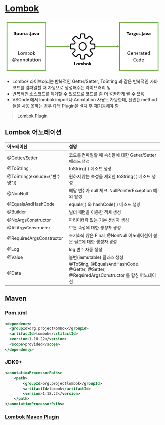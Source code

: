 # [Lombok](https://projectlombok.org/)  

![lombok.png](./img/lombok.png)  

- Lombok 라이브러리는 반복적인 Getter/Setter, ToString 과 같은 반복적인 자바 코드를 컴파일할 때 자동으로 생성해주는 라이브러리 임
- 반복적인 소스코드를 제거할 수 있으므로 코드를 좀 더 깔끔하게 짤 수 있음
- VSCode 에서 lombok import나 Annotation 사용도 가능한데, 선언한 method들을 사용 못하는 경우 아래 Plugin을 설치 후 재기동해야 함

> [Lombok Plugin](https://marketplace.visualstudio.com/items?itemName=GabrielBB.vscode-lombok)  

## Lombok 어노테이션
| 어노테이션 | 설명 |
|:---|:---|
| @Getter/Setter | 코드를 컴파일할 때 속성들에 대한 Getter/Setter 메소드 생성 | 
| @ToString | toString( ) 메소드 생성 |  
| @ToString(exelude={"변수명"}) | 원하지 않는 속성을 제외한 toString( ) 메소드 생성 |  
| @NonNull | 해당 변수가 null 체크. NullPointerException 예외 발생 |  
| @EqualsAndHashCode | equals( ) 와 hashCode( ) 메소드 생성 |  
| @Builder | 빌더 패턴을 이용한 객체 생성 |  
| @NoArgsConstructor | 파리미터락 없는 기본 생성자 생성 |  
| @AllArgsConstructor | 모든 속성에 대한 생성자 생성 |  
| @RequiredArgsConstructor | 초기화되 않은 Final, @NonNull 어노테이션이 붙은 필드에 대한 생성자 생성 |  
| @Log | log 변수 자동 생성 |  
| @Value | 불변(immutable) 클래스 생성 |  
| @Data | @ToSting, @EqualsAndHashCode, @Getter, @Setter, @RequiredArgsConstructor 를 합친 어노테이션 |  

## Maven
### Pom.xml
```xml
<dependency>
  <groupId>org.projectlombok</groupId>
  <artifactId>lombok</artifactId>
  <version>1.18.22</version>
  <scope>provided</scope>
</dependency>
```

### JDK9+
```xml
<annotationProcessorPaths>
	<path>
		<groupId>org.projectlombok</groupId>
		<artifactId>lombok</artifactId>
		<version>1.18.22</version>
	</path>
</annotationProcessorPaths>
```

### [Lombok Maven Plugin](http://anthonywhitford.com/lombok.maven/lombok-maven-plugin/)  